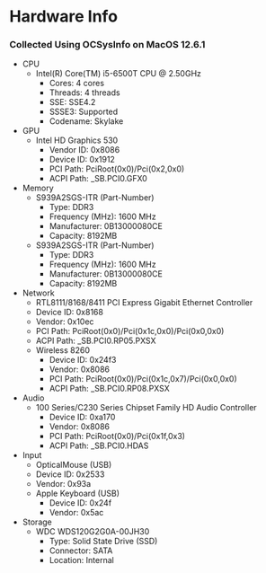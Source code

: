# Hardware Info

### Collected Using OCSysInfo on MacOS 12.6.1
-  CPU
    -  Intel(R) Core(TM) i5-6500T CPU @ 2.50GHz
        -  Cores: 4 cores
        -  Threads: 4 threads
        -  SSE: SSE4.2
        -  SSSE3: Supported
        -  Codename: Skylake
-  GPU
    -  Intel HD Graphics 530
        -  Vendor ID: 0x8086
        -  Device ID: 0x1912
        -  PCI Path: PciRoot(0x0)/Pci(0x2,0x0)
        -  ACPI Path: \_SB.PCI0.GFX0
-  Memory
    -  S939A2SGS-ITR (Part-Number)
        -  Type: DDR3
        -  Frequency (MHz): 1600 MHz
        -  Manufacturer: 0B13000080CE
        -  Capacity: 8192MB
    -  S939A2SGS-ITR (Part-Number)
        -  Type: DDR3
        -  Frequency (MHz): 1600 MHz
        -  Manufacturer: 0B13000080CE
        -  Capacity: 8192MB
-  Network
    -  RTL8111/8168/8411 PCI Express Gigabit Ethernet Controller
    -  Device ID: 0x8168
    -  Vendor: 0x10ec
    -  PCI Path: PciRoot(0x0)/Pci(0x1c,0x0)/Pci(0x0,0x0)
    -  ACPI Path: \_SB.PCI0.RP05.PXSX
    -  Wireless 8260
        -  Device ID: 0x24f3
        -  Vendor: 0x8086
        -  PCI Path: PciRoot(0x0)/Pci(0x1c,0x7)/Pci(0x0,0x0)
        -  ACPI Path: \_SB.PCI0.RP08.PXSX
-  Audio
    -  100 Series/C230 Series Chipset Family HD Audio Controller
        -  Device ID: 0xa170
        -  Vendor: 0x8086
        -  PCI Path: PciRoot(0x0)/Pci(0x1f,0x3)
        -  ACPI Path: \_SB.PCI0.HDAS
-  Input
    -  OpticalMouse (USB)
    -  Device ID: 0x2533
    -  Vendor: 0x93a
    -  Apple Keyboard (USB)
        -  Device ID: 0x24f
        -  Vendor: 0x5ac
-  Storage
    -  WDC WDS120G2G0A-00JH30
        -  Type: Solid State Drive (SSD)
        -  Connector: SATA
        -  Location: Internal